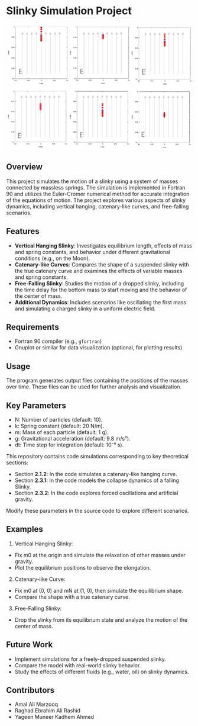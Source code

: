 # Slinky Simulation Project

<img src = "Artificial_Gravity.PNG" width = "600"></img>

## Overview
This project simulates the motion of a slinky using a system of masses connected by massless springs. The simulation is implemented in Fortran 90 and utilizes the Euler-Cromer numerical method for accurate integration of the equations of motion. The project explores various aspects of slinky dynamics, including vertical hanging, catenary-like curves, and free-falling scenarios.

## Features
- **Vertical Hanging Slinky**: Investigates equilibrium length, effects of mass and spring constants, and behavior under different gravitational conditions (e.g., on the Moon).
- **Catenary-like Curves**: Compares the shape of a suspended slinky with the true catenary curve and examines the effects of variable masses and spring constants.
- **Free-Falling Slinky**: Studies the motion of a dropped slinky, including the time delay for the bottom mass to start moving and the behavior of the center of mass.
- **Additional Dynamics**: Includes scenarios like oscillating the first mass and simulating a charged slinky in a uniform electric field.

## Requirements
- Fortran 90 compiler (e.g., `gfortran`)
- Gnuplot or similar for data visualization (optional, for plotting results)

## Usage
The program generates output files containing the positions of the masses over time. These files can be used for further analysis and visualization.

## Key Parameters
- N: Number of particles (default: 10).
- k: Spring constant (default: 20 N/m).
- m: Mass of each particle (default: 1 g).
- g: Gravitational acceleration (default: 9.8 m/s²).
- dt: Time step for integration (default: 10⁻⁴ s).

This repository contains code simulations corresponding to key theoretical sections:

- Section **2.1.2**: In the code simulates a catenary-like hanging curve.
- Section **2.3.1**: In the code models the collapse dynamics of a falling Slinky.
- Section **2.3.2**: In the code explores forced oscillations and artificial gravity.

Modify these parameters in the source code to explore different scenarios.

## Examples
1. Vertical Hanging Slinky:
- Fix m0 at the origin and simulate the relaxation of other masses under gravity.
- Plot the equilibrium positions to observe the elongation.

2. Catenary-like Curve:
- Fix m0 at (0, 0) and mN at (1, 0), then simulate the equilibrium shape.
- Compare the shape with a true catenary curve.

3. Free-Falling Slinky:
- Drop the slinky from its equilibrium state and analyze the motion of the center of mass.

## Future Work
- Implement simulations for a freely-dropped suspended slinky.
- Compare the model with real-world slinky behavior.
- Study the effects of different fluids (e.g., water, oil) on slinky dynamics.

## Contributors
- Amal Ali Marzooq
- Raghad Ebrahim Ali Rashid
- Yageen Muneer Kadhem Ahmed
